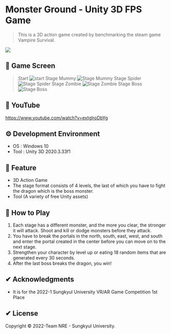 # Monster Ground - Unity 3D FPS Game 

>This is a 3D action game created by benchmarking the steam game Vampire Survival. 
<p>
  <a><img src="https://img.shields.io/badge/unity3d-2020.3.33f1-blue?style=flat-square&logo=unity"></a>
</p>

## 📸 Game Screen
  >Start
![start](https://user-images.githubusercontent.com/92200057/172681127-2d7ac5c5-329f-4a42-ade0-9f000c532912.png)
  >Stage Mummy
![Stage Mummy](https://user-images.githubusercontent.com/92200057/172681705-a6a7e04e-1571-4e60-b133-24ec803d0d89.png)
  >Stage Spider
![Stage Spider](https://user-images.githubusercontent.com/92200057/172681776-15d155b4-0b2c-4e24-aff8-0282ca6bc3cd.png)
  >Stage Zombie
![Stage Zombie](https://user-images.githubusercontent.com/92200057/172681790-d429db97-79a5-4872-9548-eeb5ae943ccc.png)
  >Stage Boss
![Stage Boss](https://user-images.githubusercontent.com/92200057/172681794-bab760ee-7f36-40e7-b028-1702b665b884.png)

## 📢 YouTube
https://www.youtube.com/watch?v=extglroDbYg

## ⚙ Development Environment
 * OS : Windows 10
 * Tool : Unity 3D 2020.3.33f1
 
## 🚀 Feature
 * 3D Action Game 
 * The stage format consists of 4 levels, the last of which you have to fight the dragon which is the boss monster.
 * Tool (A variety of free Unity assets)

## 🚀 How to Play
 1) Each stage has a different monster, and the more you clear, the stronger it will attack. Shoot and kill or dodge monsters before they attack.
 2) You have to break the portals in the north, south, east, west, and south and enter the portal created in the center before you can move on to the next stage.
 3) Strengthen your character by level up or eating 18 random items that are generated every 30 seconds.
 4) After the last boss breaks the dragon, you win! 

## ✔ Acknowledgments
 * It is for the 2022-1 Sungkyul University VR/AR Game Competition 1st Place
 
## ✔ License
Copyright © 2022-Team NRE - Sungkyul University.
